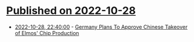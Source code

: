 # [Published on 2022-10-28](index.md)

* [2022-10-28, 22:40:00](https://slashdot.org/story/22/10/28/2051219/germany-plans-to-approve-chinese-takeover-of-elmos-chip-production?utm_source=rss1.0mainlinkanon&utm_medium=feed) - [Germany Plans To Approve Chinese Takeover of Elmos' Chip Production](https://slashdot.org/story/22/10/28/2051219/germany-plans-to-approve-chinese-takeover-of-elmos-chip-production?utm_source=rss1.0mainlinkanon&utm_medium=feed)
